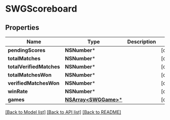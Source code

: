 # SWGScoreboard

## Properties
Name | Type | Description | Notes
------------ | ------------- | ------------- | -------------
**pendingScores** | **NSNumber*** |  | [optional] 
**totalMatches** | **NSNumber*** |  | [optional] 
**totalVerifiedMatches** | **NSNumber*** |  | [optional] 
**totalMatchesWon** | **NSNumber*** |  | [optional] 
**verifiedMatchesWon** | **NSNumber*** |  | [optional] 
**winRate** | **NSNumber*** |  | [optional] 
**games** | [**NSArray&lt;SWGGame&gt;***](SWGGame.md) |  | [optional] 

[[Back to Model list]](../README.md#documentation-for-models) [[Back to API list]](../README.md#documentation-for-api-endpoints) [[Back to README]](../README.md)


